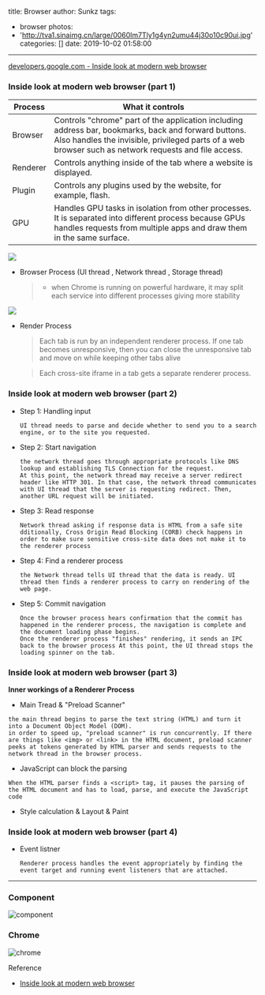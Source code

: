 title: Browser
author: Sunkz
tags:
  - browser
photos:
  - 'http://tva1.sinaimg.cn/large/0060lm7Tly1g4yn2umu44j30o10c90ui.jpg'
categories: []
date: 2019-10-02 01:58:00
---
[developers.google.com - Inside look at modern web browser](https://developers.google.com/web/updates/2018/09/inside-browser-part4)

### Inside look at modern web browser (part 1)

| Process  | What it controls                                             |
| -------- | ------------------------------------------------------------ |
| Browser  | Controls "chrome" part of the application including address bar, bookmarks, back and forward buttons.  Also handles the invisible, privileged parts of a web browser such as network requests and file access. |
| Renderer | Controls anything inside of the tab where a website is displayed. |
| Plugin   | Controls any plugins used by the website, for example, flash. |
| GPU      | Handles GPU tasks in isolation from other processes. It is separated into different process because GPUs handles requests from multiple apps and draw them in the same surface. |

![](http://tva1.sinaimg.cn/large/0060lm7Tly1g4yn2umu44j30o10c90ui.jpg)

- Browser Process (UI thread , Network thread , Storage thread)

  > - when Chrome is running on powerful hardware, it may split each service into different processes giving more stability

![](http://tva1.sinaimg.cn/large/0060lm7Tly1g4yn344ilmj30qe08mwg2.jpg)

- Render Process

  > Each tab is run by an independent renderer process. If one tab becomes unresponsive, then you can close the unresponsive tab and move on while keeping other tabs alive

  > Each cross-site iframe in a tab gets a separate renderer process.

### Inside look at modern web browser (part 2)

- Step 1: Handling input

  ```
  UI thread needs to parse and decide whether to send you to a search engine, or to the site you requested.
  ```

- Step 2: Start navigation

  ```
  the network thread goes through appropriate protocols like DNS lookup and establishing TLS Connection for the request.
  At this point, the network thread may receive a server redirect header like HTTP 301. In that case, the network thread communicates with UI thread that the server is requesting redirect. Then, another URL request will be initiated.
  ```

- Step 3: Read response

  ```
  Network thread asking if response data is HTML from a safe site
  dditionally, Cross Origin Read Blocking (CORB) check happens in order to make sure sensitive cross-site data does not make it to the renderer process
  ```

- Step 4: Find a renderer process

  ```
  the Network thread tells UI thread that the data is ready. UI thread then finds a renderer process to carry on rendering of the web page.
  ```

- Step 5: Commit navigation

  ```
  Once the browser process hears confirmation that the commit has happened in the renderer process, the navigation is complete and the document loading phase begins.
  Once the renderer process "finishes" rendering, it sends an IPC back to the browser process At this point, the UI thread stops the loading spinner on the tab.
  ```

### Inside look at modern web browser (part 3)

**Inner workings of a Renderer Process**

- Main Tread & "Preload Scanner"

```
the main thread begins to parse the text string (HTML) and turn it into a Document Object Model (DOM).
in order to speed up, "preload scanner" is run concurrently. If there are things like <img> or <link> in the HTML document, preload scanner peeks at tokens generated by HTML parser and sends requests to the network thread in the browser process.
```

- JavaScript can block the parsing

```
When the HTML parser finds a <script> tag, it pauses the parsing of the HTML document and has to load, parse, and execute the JavaScript code
```

- Style calculation & Layout & Paint

### Inside look at modern web browser (part 4)

- Event listner

  ```
  Renderer process handles the event appropriately by finding the event target and running event listeners that are attached.
  ```



------

### Component

![component](http://tva1.sinaimg.cn/large/0060lm7Tly1g4yn3etfgmj310i0qo40l.jpg)

### Chrome

![chrome](http://tva1.sinaimg.cn/large/0060lm7Tly1g4yn3parwgj30zk0u00x0.jpg)

Reference

- [Inside look at modern web browser](https://developers.google.com/web/updates/2018/09/inside-browser-part1)


